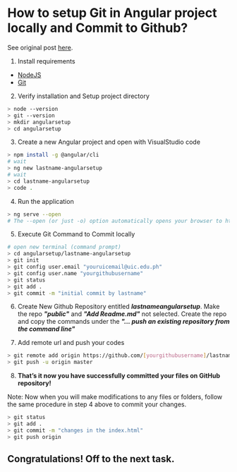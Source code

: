 # How to setup Git in Angular project locally and Commit to Github?
See original post [here](https://www.freakyjolly.com/setup-git-in-angular-project-commit-changes/).

1. Install requirements
  * [NodeJS](https://nodejs.org/en/download/)
  * [Git](https://git-scm.com/downloads)
2. Verify installation and Setup project directory

```bash
> node --version
> git --version
> mkdir angularsetup
> cd angularsetup
```

3. Create a new Angular project and open with VisualStudio code

```bash
> npm install -g @angular/cli
# wait
> ng new lastname-angularsetup
# wait
> cd lastname-angularsetup
> code .
```

4. Run the application

```bash
> ng serve --open
# The --open (or just -o) option automatically opens your browser to http://localhost:4200/.
```

5. Execute Git Command to Commit locally

```bash
# open new terminal (command prompt)
> cd angularsetup/lastname-angularsetup
> git init
> git config user.email "youruicemail@uic.edu.ph"
> git config user.name "yourgithubusername"
> git status
> git add .
> git commit -m "initial commit by lastname"

```

6. Create New Github Repository entitled ***lastnameangularsetup***. Make the repo ***"public"*** and ***"Add Readme.md"*** not selected. Create the repo and copy the commands under the ***"... push an existing repository from the command line"***

7. Add remote url and push your codes

```bash
> git remote add origin https://github.com/[yourgithubusername]/lastnameangularsetup.git
> git push -u origin master
```

8. **That’s it now you have successfully committed your files on GitHub repository!** 

Note: Now when you will make modifications to any files or folders, follow the same procedure in step 4 above to commit your changes.

```bash
> git status
> git add .
> git commit -m "changes in the index.html"
> git push origin
```

## Congratulations! Off to the next task.
